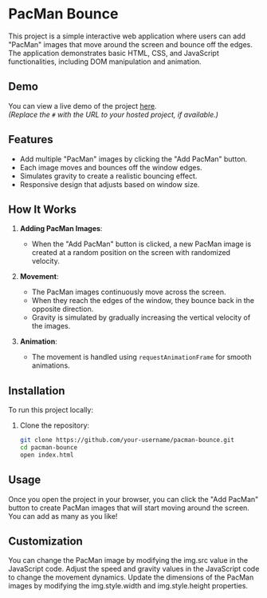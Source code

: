 # PacMan Bounce

This project is a simple interactive web application where users can add "PacMan" images that move around the screen and bounce off the edges. The application demonstrates basic HTML, CSS, and JavaScript functionalities, including DOM manipulation and animation.

## Demo

You can view a live demo of the project [here](#).  
*(Replace the `#` with the URL to your hosted project, if available.)*

## Features

- Add multiple "PacMan" images by clicking the "Add PacMan" button.
- Each image moves and bounces off the window edges.
- Simulates gravity to create a realistic bouncing effect.
- Responsive design that adjusts based on window size.

## How It Works

1. **Adding PacMan Images**:
   - When the "Add PacMan" button is clicked, a new PacMan image is created at a random position on the screen with randomized velocity.
  
2. **Movement**:
   - The PacMan images continuously move across the screen.
   - When they reach the edges of the window, they bounce back in the opposite direction.
   - Gravity is simulated by gradually increasing the vertical velocity of the images.

3. **Animation**:
   - The movement is handled using `requestAnimationFrame` for smooth animations.

## Installation

To run this project locally:

1. Clone the repository:

   ```bash
   git clone https://github.com/your-username/pacman-bounce.git
   cd pacman-bounce
   open index.html
 ## Usage
Once you open the project in your browser, you can click the "Add PacMan" button to create PacMan images that will start moving around the screen. You can add as many as you like!

## Customization
You can change the PacMan image by modifying the img.src value in the JavaScript code.
Adjust the speed and gravity values in the JavaScript code to change the movement dynamics.
Update the dimensions of the PacMan images by modifying the img.style.width and img.style.height properties.

